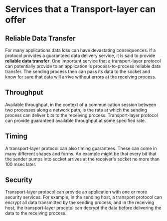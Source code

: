 <h1>Services that a Transport-layer can offer</h1>

<h2>Reliable Data Transfer</h2>

For many applications data loss can have devastating consequences. If a protocol
provides a guaranteed data delivery service, it is said to provide **reliable
data transfer**. One important service that a transport-layer protocol can 
potentially provide to an application is process-to-process reliable data 
transfer. The sending process then can pass its data to the socket and know 
for sure that data will arrive without errors at the receiving process. 

<h2>Throughput</h2>

Available throughput, in the context of a communication session between two 
processes along a network path, is the rate at which the sending process can 
deliver bits to the receiving process. Transport-layer protocol can provide 
guaranteed available throughput at some specified rate. 

<h2>Timing</h2>

A transport-layer protocol can also timing guarantees. These can come in many 
different shapes and forms. An example might be that every bit that the sender
pumps into socket arrives at the receiver's socket no more than 100 msec later. 

<h2>Security</h2>

Transport-layer protocol can provide an application with one or more security 
services. For example, in the sending host, a transport protocol can encrypt 
all data transmitted by the sending process, and in the receiving host, 
the transport-layer procotol can decrypt the data before delivering the data to 
the receiving process. 
